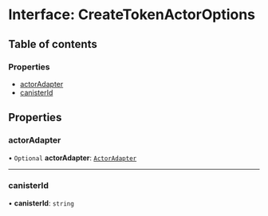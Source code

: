 # Interface: CreateTokenActorOptions

## Table of contents

### Properties

- [actorAdapter](CreateTokenActorOptions.md#actoradapter)
- [canisterId](CreateTokenActorOptions.md#canisterid)

## Properties

### actorAdapter

• `Optional` **actorAdapter**: [`ActorAdapter`](../classes/ActorAdapter.md)

___

### canisterId

• **canisterId**: `string`
